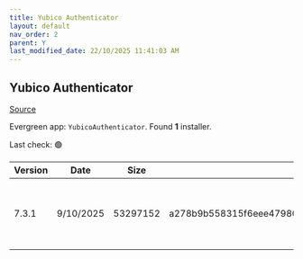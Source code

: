 ```yaml
---
title: Yubico Authenticator
layout: default
nav_order: 2
parent: Y
last_modified_date: 22/10/2025 11:41:03 AM
---
```


## Yubico Authenticator

[Source](https://github.com/Yubico/yubioath-flutter/)

Evergreen app: `YubicoAuthenticator`. Found **1** installer.

Last check: 🟢

| Version | Date      | Size     | Sha256                                                           | Architecture | InstallerType | Type | URI                                                                                                                                                                                                                |
| ------- | --------- | -------- | ---------------------------------------------------------------- | ------------ | ------------- | ---- | ------------------------------------------------------------------------------------------------------------------------------------------------------------------------------------------------------------------ |
| 7.3.1   | 9/10/2025 | 53297152 | a278b9b558315f6eee4798034defe3716dd759ea36c1b0d076fbb386357a61e3 | x64          | Default       | msi  | [https://github.com/Yubico/yubioath-flutter/releases/download/7.3.1/yubico-authenticator-7.3.1-win64.msi](https://github.com/Yubico/yubioath-flutter/releases/download/7.3.1/yubico-authenticator-7.3.1-win64.msi) |
